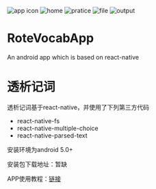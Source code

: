 ![app icon](http://awangimage.b0.upaiyun.com/github/RoteVOcabApp/icon2.2.png!/fw/150)
![home](http://awangimage.b0.upaiyun.com/github/RoteVOcabApp/home.png!/fw/250)
![pratice](http://awangimage.b0.upaiyun.com/github/RoteVOcabApp/practice.png!/fw/250)
![file](http://awangimage.b0.upaiyun.com/github/RoteVOcabApp/file.png!/fw/250)
![output](http://awangimage.b0.upaiyun.com/github/RoteVOcabApp/output.png!/fw/250)

# RoteVocabApp
An android app which is based on react-native

# 透析记词
透析记词基于react-native，并使用了下列第三方代码
- react-native-fs
- react-native-multiple-choice
- react-native-parsed-text

安装环境为android 5.0+

安装包下载地址：暂缺

APP使用教程：[链接](http://rollawang.com/2016/10/19/%E9%80%8F%E6%9E%90%E8%AE%B0%E8%AF%8D%E7%9A%84%E7%94%A8%E6%B3%95/)
